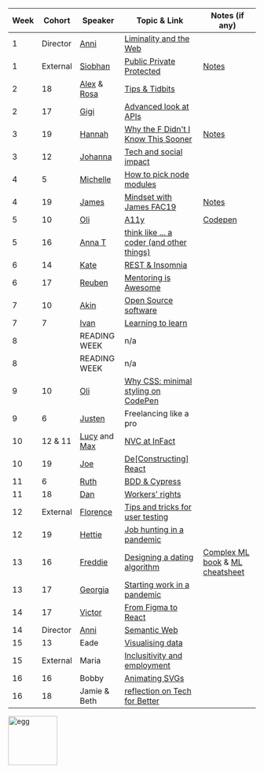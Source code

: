 | Week | Cohort | Speaker               |  Topic & Link                                                                              | Notes (if any) |
| ---- | ---- |--------------------- |  ----------------------------------------------------------------------------------------- | -------------- |
| 1    | Director    | [Anni](https://twitter.com/intersticia?lang=en) | [Liminality and the Web](https://www.dropbox.com/s/3mmoj469fa8fuxw/FAC20July2020.pdf?dl=0) | |
| 1    | External   |[Siobhan](https://twitter.com/sohbaker) | [Public Private Protected](https://drive.google.com/file/d/1OHpxW5sqDvehNiOrtGtW2F7hOY8kJLzP/view) | [Notes](https://drive.google.com/file/d/1mzEUsjxUQN0VFsgtYQ1HNhxNGc3pLcl6/view?usp=sharing) |
| 2    | 18   |[Alex](https://twitter.com/alexadventures0) & [Rosa](https://www.linkedin.com/in/rosalie-baxter-6a3515145/) | [Tips & Tidbits](https://www.canva.com/design/DAD1fSb9SFk/zqxVC7HDh6yCy8yXvxnv9w/view) | |
| 2    | 17   |[Gigi](https://twitter.com/gigi_minova?lang=en) | [Advanced look at APIs](https://hackmd.io/@SjkyAeAyRjSqv_tPCU-41A/BJgsfpF-S#/) | |
| 3    | 19    |[Hannah](https://twitter.com/hannahgooding?lang=en) | [Why the F Didn't I Know This Sooner](https://www.canva.com/design/DAECoIPnj_E/QqaE5pdqMi5luyPOlkZUYg/view) | [Notes](https://hackmd.io/@hannahgooding/Byi3mqExD) |
| 3    | 12    |[Johanna](https://twitter.com/visionsremain)    | [Tech and social impact](https://docs.google.com/presentation/d/1yqZujxdP0nvuEYWMabVU-hYkqxjI0-fBGCUAU1zaSlY/)   | |
| 4    | 5    |[Michelle](https://twitter.com/msmichellegar?lang=en)| [How to pick node modules](https://docs.google.com/presentation/d/1fPAyJW8qPKMRV_HhC5wwDSc_VQZY9BuRIYQKSKFGAl0) |
| 4    | 19    |[James](https://www.linkedin.com/in/jamesh0/)| [Mindset with James FAC19](https://www.canva.com/design/DAEEJe03QiA/EAPsy8flwP3TH1NmSZ-YwA/view?utm_content=DAEEJe03QiA) | [Notes](https://hackmd.io/GbN_FADhTVyh2spfLI6AKA) |
| 5    |10    | [Oli](https://twitter.com/_oliverjam)        | [A11y](https://fac-a11y.netlify.app/) | [Codepen](https://codepen.io/oliverjam/pen/JjdZaoV) |
| 5    | 16    |[Anna T](https://twitter.com/annatloth) | [think like ... a coder (and other things)](https://www.canva.com/design/DAEEmcijusM/mDzWGBnlCqwG2n_8W4z_EQ/view) |
| 6    | 14    |[Kate](https://twitter.com/sbinlondon?lang=en)        | [REST & Insomnia](#) |
| 6    |17    | [Reuben](https://twitter.com/reubenmightcode)      | [Mentoring is Awesome](https://www.canva.com/design/DAEFgAVCgQk/QQ86OXUuiTOIfPNZ-nNQPA/view?utm_content=DAEFgAVCgQk) |
| 7    |10    | [Akin](https://www.linkedin.com/in/akin-sowemimo-831383131/)        | [Open Source software](https://docs.google.com/presentation/d/10NZGgpgpBjkcPqBqunbK29mBPcw1uEPSgMowbrobJ0Q/edit?usp=sharing) |
| 7    | 7    |[Ivan](https://www.twitter.com/ivanmauric_io)| [Learning to learn](https://learning-how-to-learn.now.sh/) |
| 8    |    | READING WEEK| n/a |
| 8    |     |READING WEEK| n/a |
| 9    | 10    |[Oli](https://twitter.com/_oliverjam)        | [Why CSS: minimal styling on CodePen](https://codepen.io/oliverjam/pen/YzqeMjO) |
| 9    | 6    |[Justen](https://github.com/Jbarget)| Freelancing like a pro |
| 10   | 12 & 11    |[Lucy](https://twitter.com/Lucy_MKay) and [Max](https://github.com/maxgerber)        | [NVC at InFact](https://github.com/InFact-coop/nvc-talk) |
| 10   | 19    |[Joe](https://twitter.com/joepock_dev)| [De[Constructing] React](https://hackmd.io/@tqMeeAfSQoK-r840v0LJsg/H1f2KQtVw) |
| 11   |6    | [Ruth](https://twitter.com/ruthuwemedimo)    | [BDD & Cypress](https://docs.google.com/presentation/d/1l8nI9PTIlWUXzwU6VnP23iQjIOGIjkpLk70qTHTQctI/edit?usp=sharing) |
| 11   |18    | [Dan](https://github.com/freemvmt)| [Workers' rights](https://hackmd.io/@freemvmt/fac-organising-talk-notes) |
| 12   | External    |[Florence](https://twitter.com/finokoye?lang=en)        | [Tips and tricks for user testing](https://docs.google.com/presentation/d/1steTVxciztBUVk-JDd08oE14VVdX7mTqOHDz4NblaBw/edit?usp=sharing) |
| 12   |19    | [Hettie](https://www.linkedin.com/in/hettie-mcconnell-b0589617b/)        | [Job hunting in a pandemic](https://www.canva.com/design/DAEIzwpblck/M16b5Ixn8_BaIA_fSjCxZg/view?utm_content=DAEIzwpblck&utm_campaign=designshare&utm_medium=link&utm_source=homepage_design_menu) |
| 13   |16    | [Freddie](https://github.com/Fweddi)        | [Designing a dating algorithm](https://drive.google.com/file/d/1lIEHZkVps6ROAMLRLGRB6z8H-bsOfO3u/view?usp=sharing) | [Complex ML book](http://index-of.es/Varios-2/Hands%20on%20Machine%20Learning%20with%20Scikit%20Learn%20and%20Tensorflow.pdf) & [ML cheatsheet](https://ml-cheatsheet.readthedocs.io/en/latest/) |
| 13   |17    | [Georgia](https://www.linkedin.com/in/jalisco/)        | [Starting work in a pandemic](#) |
| 14   | 17    |[Victor](https://www.linkedin.com/in/victormasson21/)        | [From Figma to React](#) |
| 14   |Director    | [Anni](https://twitter.com/intersticia?lang=en)        | [Semantic Web](https://www.dropbox.com/s/pmgyqpm2bgvy94q/facsemanticweb2020.pdf?dl=0) |
| 15   |13  | Eade        | [Visualising data](#) |
| 15   | External    |Maria        | [Inclusitivity and employment](#) |
| 16   | 16    |Bobby        | [Animating SVGs](#) |
| 16   | 18    |Jamie & Beth        | [reflection on Tech for Better](#) |
<img src="https://external-content.duckduckgo.com/iu/?u=https%3A%2F%2Ftse1.mm.bing.net%2Fth%3Fid%3DOIP.KuyapDV2xbSOqaD2KkBSXwHaJM%26pid%3DApi&f=1" width="100" alt="egg" />

